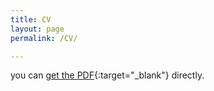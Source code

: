 ```yaml
---
title: CV
layout: page
permalink: /CV/

---
```

you can [get the PDF]({{shivyucel.github.io}}/static/ML.pdf){:target="_blank"} directly.

